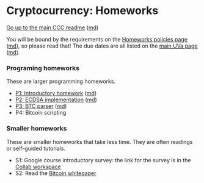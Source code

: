 Cryptocurrency: Homeworks
=========================

[Go up to the main CCC readme](../readme.html) ([md](../readme.md))

You will be bound by the requirements on the [Homeworks policies page](../uva/hw-policies.html) ([md](../uva/hw-policies.md)), so please read that!  The due dates are all listed on the [main UVa page](../uva/index.html) ([md](../uva/index.md)).


### Programing homeworks

These are larger programming homeworks.

- [P1: Introductory homework](intro/index.html) ([md](intro/index.md))
- [P2: ECDSA implementation](ecdsa/index.html) ([md](ecdsa/index.md))
- [P3: BTC parser](btcparser/index.html) ([md](btcparser/index.md))
- P4: Bitcoin scripting



### Smaller homeworks

These are smaller homeworks that take less time.  They are often readings or self-guided tutorials.

- S1: Google course introductory survey: the link for the survey is in the [Collab workspace](https://collab.its.virginia.edu/portal/directtool/7c8e4ae8-4bb5-4d1f-9fd6-9d9323721551/)
- S2: Read the [Bitcoin whitepaper](https://bitcoinwhitepaper.co/)
